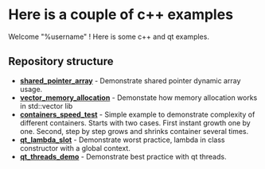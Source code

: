 # Here is a couple of c++ examples 

Welcome "%username" ! Here is some c++ and qt examples.

## Repository structure
*  **[shared_pointer_array](./shared_pointer_array)** - Demonstrate shared pointer dynamic array usage.
*  **[vector_memory_allocation](./vector_memory_allocation)**  - Demonstate how memory  allocation works in std::vector lib  
*  **[containers_speed_test](./containers_speed_test)**  - Simple example to demonstrate complexity  of different containers. Starts with two cases. First instant growth one by one. Second, step by step grows and shrinks container several times.
* **[qt_lambda_slot](./qt_lambda_slot)**  - Demonstrate worst practice, lambda in class constructor with a global context.
* **[qt_threads_demo](./qt_threads_demo)**  - Demonstrate best practice with qt threads.

